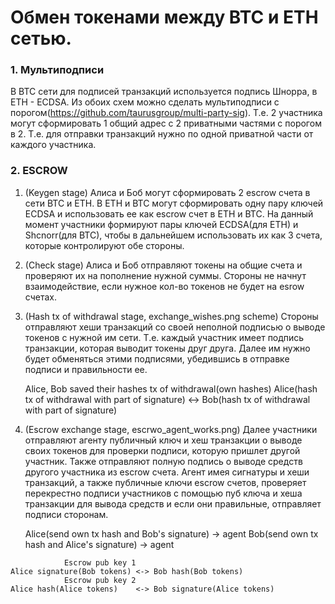 # Обмен токенами между BTC и ETH сетью.

### 1. Мультиподписи
В BTC сети для подписей транзакций используется подпись Шнорра, в ETH - ECDSA.
Из обоих схем можно сделать мультиподписи с порогом(https://github.com/taurusgroup/multi-party-sig). 
Т.е. 2 участника могут сформировать 1 общий адрес с 2 приватными частями с порогом в 2.
Т.е. для отправки транзакций нужно по одной приватной части от каждого участника.

### 2. ESCROW

1. (Keygen stage) 
   Алиса и Боб могут сформировать 2 escrow счета в сети BTC и ETH.
   В ETH и BTC могут сформировать одну пару ключей ECDSA и использовать
   ее как escrow счет в ETH и BTC. На данный момент участники формируют
   пары ключей ECDSA(для ETH) и Shcnorr(для BTC), чтобы в дальнейшем использовать
   их как 3 счета, которые контролируют обе стороны.

2. (Check stage)
   Aлиса и Боб отправляют токены на общие счета и проверяют их на пополнение нужной суммы.
   Стороны не начнут взаимодействие, если нужное кол-во токенов не будет на esrow счетах.

3. (Hash tx of withdrawal stage, exchange_wishes.png scheme) 
   Стороны отправляют хеши транзакций со своей неполной подписью о выводе токенов с нужной им сети. 
   Т.е. каждый участник имеет подпись транзакции, которая выводит токены друг друга. Далее им нужно
   будет обменяться этими подписями, убедившись в отправке подписи и правильности ее.
	
   Alice, Bob saved their hashes tx of withdrawal(own hashes)
   Alice(hash tx of withdrawal with part of signature) <-> Bob(hash tx of withdrawal with part of signature)
	
4. (Escrow exchange stage, escrwo_agent_works.png)
   Далее участники отправляют агенту публичный ключ и хеш транзакции о выводе своих токенов для проверки
   подписи, которую пришлет другой участник. Также отправляют полную подпись о выводе средств другого участника из escrow счета. 
   Агент имея сигнатуры и хеши транзакций, а также публичные ключи escrow счетов,
   проверяет перекрестно подписи участников с помощью пуб ключа и хеша транзакции для вывода средств
   и если они правильные, отправляет подписи сторонам.
	
   Alice(send own tx hash and Bob's signature) -> agent
   Bob(send own tx hash and Alice's signature) -> agent

```
		    Escrow pub key 1
Alice signature(Bob tokens) <-> Bob hash(Bob tokens)
		    Escrow pub key 2
Alice hash(Alice tokens)    <-> Bob signature(Alice tokens)
```
